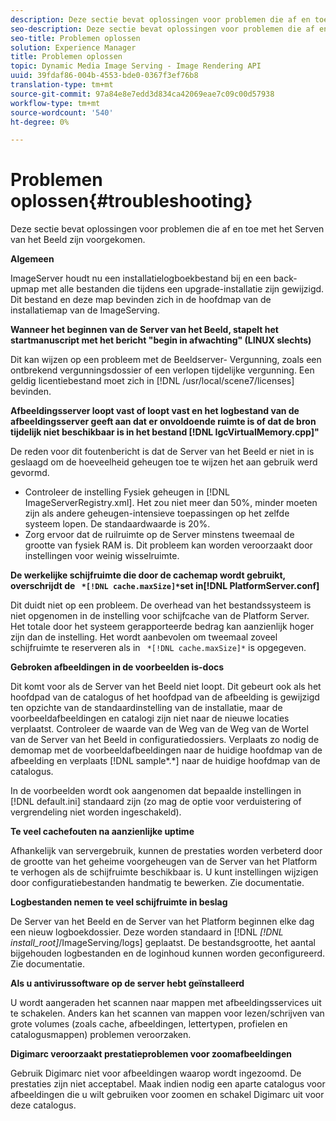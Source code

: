 ```yaml
---
description: Deze sectie bevat oplossingen voor problemen die af en toe met het Serven van het Beeld zijn voorgekomen.
seo-description: Deze sectie bevat oplossingen voor problemen die af en toe met het Serven van het Beeld zijn voorgekomen.
seo-title: Problemen oplossen
solution: Experience Manager
title: Problemen oplossen
topic: Dynamic Media Image Serving - Image Rendering API
uuid: 39fdaf86-004b-4553-bde0-0367f3ef76b8
translation-type: tm+mt
source-git-commit: 97a84e8e7edd3d834ca42069eae7c09c00d57938
workflow-type: tm+mt
source-wordcount: '540'
ht-degree: 0%

---
```



# Problemen oplossen{#troubleshooting}

Deze sectie bevat oplossingen voor problemen die af en toe met het Serven van het Beeld zijn voorgekomen.

**Algemeen**

ImageServer houdt nu een installatielogboekbestand bij en een back-upmap met alle bestanden die tijdens een upgrade-installatie zijn gewijzigd. Dit bestand en deze map bevinden zich in de hoofdmap van de installatiemap van de ImageServing.

**Wanneer het beginnen van de Server van het Beeld, stapelt het startmanuscript met het bericht &quot;begin in afwachting&quot; (LINUX slechts)**

Dit kan wijzen op een probleem met de Beeldserver- Vergunning, zoals een ontbrekend vergunningsdossier of een verlopen tijdelijke vergunning. Een geldig licentiebestand moet zich in [!DNL /usr/local/scene7/licenses] bevinden.

**Afbeeldingsserver loopt vast of loopt vast en het logbestand van de afbeeldingsserver geeft aan dat er onvoldoende ruimte is of dat de bron tijdelijk niet beschikbaar is in het bestand  [!DNL IgcVirtualMemory.cpp]&quot;**

De reden voor dit foutenbericht is dat de Server van het Beeld er niet in is geslaagd om de hoeveelheid geheugen toe te wijzen het aan gebruik werd gevormd.

* Controleer de instelling Fysiek geheugen in [!DNL ImageServerRegistry.xml]. Het zou niet meer dan 50%, minder moeten zijn als andere geheugen-intensieve toepassingen op het zelfde systeem lopen. De standaardwaarde is 20%.
* Zorg ervoor dat de ruilruimte op de Server minstens tweemaal de grootte van fysiek RAM is. Dit probleem kan worden veroorzaakt door instellingen voor weinig wisselruimte.

**De werkelijke schijfruimte die door de cachemap wordt gebruikt, overschrijdt de  ` *[!DNL cache.maxSize]*`set in[!DNL PlatformServer.conf]**

Dit duidt niet op een probleem. De overhead van het bestandssysteem is niet opgenomen in de instelling voor schijfcache van de Platform Server. Het totale door het systeem gerapporteerde bedrag kan aanzienlijk hoger zijn dan de instelling. Het wordt aanbevolen om tweemaal zoveel schijfruimte te reserveren als in ` *[!DNL cache.maxSize]*` is opgegeven.

**Gebroken afbeeldingen in de voorbeelden is-docs**

Dit komt voor als de Server van het Beeld niet loopt. Dit gebeurt ook als het hoofdpad van de catalogus of het hoofdpad van de afbeelding is gewijzigd ten opzichte van de standaardinstelling van de installatie, maar de voorbeeldafbeeldingen en catalogi zijn niet naar de nieuwe locaties verplaatst. Controleer de waarde van de Weg van de Weg van de Wortel van de Server van het Beeld in configuratiedossiers. Verplaats zo nodig de demomap met de voorbeeldafbeeldingen naar de huidige hoofdmap van de afbeelding en verplaats [!DNL sample*.*] naar de huidige hoofdmap van de catalogus.

In de voorbeelden wordt ook aangenomen dat bepaalde instellingen in [!DNL default.ini] standaard zijn (zo mag de optie voor verduistering of vergrendeling niet worden ingeschakeld).

**Te veel cachefouten na aanzienlijke uptime**

Afhankelijk van servergebruik, kunnen de prestaties worden verbeterd door de grootte van het geheime voorgeheugen van de Server van het Platform te verhogen als de schijfruimte beschikbaar is. U kunt instellingen wijzigen door configuratiebestanden handmatig te bewerken. Zie documentatie.

**Logbestanden nemen te veel schijfruimte in beslag**

De Server van het Beeld en de Server van het Platform beginnen elke dag een nieuw logboekdossier. Deze worden standaard in [!DNL *[!DNL install_root]*/ImageServing/logs] geplaatst. De bestandsgrootte, het aantal bijgehouden logbestanden en de loginhoud kunnen worden geconfigureerd. Zie documentatie.

**Als u antivirussoftware op de server hebt geïnstalleerd**

U wordt aangeraden het scannen naar mappen met afbeeldingsservices uit te schakelen. Anders kan het scannen van mappen voor lezen/schrijven van grote volumes (zoals cache, afbeeldingen, lettertypen, profielen en catalogusmappen) problemen veroorzaken.

**Digimarc veroorzaakt prestatieproblemen voor zoomafbeeldingen**

Gebruik Digimarc niet voor afbeeldingen waarop wordt ingezoomd. De prestaties zijn niet acceptabel. Maak indien nodig een aparte catalogus voor afbeeldingen die u wilt gebruiken voor zoomen en schakel Digimarc uit voor deze catalogus.
